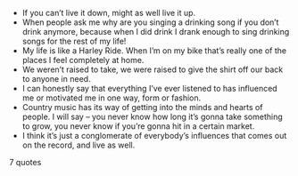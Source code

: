 - If you can’t live it down, might as well live it up.
 - When people ask me why are you singing a drinking song if you don’t drink anymore, because when I did drink I drank enough to sing drinking songs for the rest of my life!
 - My life is like a Harley Ride. When I’m on my bike that’s really one of the places I feel completely at home.
 - We weren’t raised to take, we were raised to give the shirt off our back to anyone in need.
 - I can honestly say that everything I’ve ever listened to has influenced me or motivated me in one way, form or fashion.
 - Country music has its way of getting into the minds and hearts of people. I will say – you never know how long it’s gonna take something to grow, you never know if you’re gonna hit in a certain market.
 - I think it’s just a conglomerate of everybody’s influences that comes out on the record, and live as well.

7 quotes